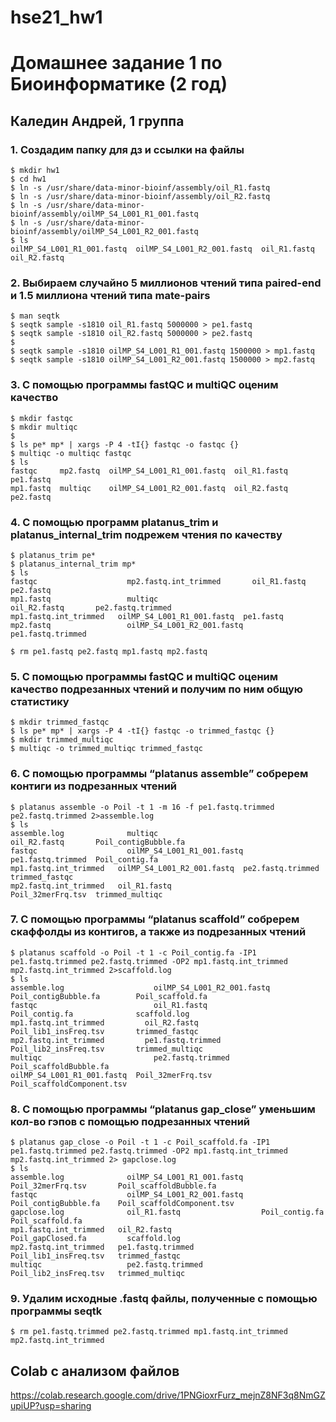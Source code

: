 # hse21_hw1

# Домашнее задание 1 по Биоинформатике (2 год) #

## Каледин Андрей, 1 группа ##

### 1. Создадим папку для дз и ссылки на файлы ###
```
$ mkdir hw1
$ cd hw1
$ ln -s /usr/share/data-minor-bioinf/assembly/oil_R1.fastq
$ ln -s /usr/share/data-minor-bioinf/assembly/oil_R2.fastq
$ ln -s /usr/share/data-minor-bioinf/assembly/oilMP_S4_L001_R1_001.fastq
$ ln -s /usr/share/data-minor-bioinf/assembly/oilMP_S4_L001_R2_001.fastq
$ ls
oilMP_S4_L001_R1_001.fastq  oilMP_S4_L001_R2_001.fastq	oil_R1.fastq  oil_R2.fastq
```

### 2. Выбираем случайно 5 миллионов чтений типа paired-end и 1.5 миллиона чтений типа mate-pairs ###
```
$ man seqtk
$ seqtk sample -s1810 oil_R1.fastq 5000000 > pe1.fastq
$ seqtk sample -s1810 oil_R2.fastq 5000000 > pe2.fastq
$ 
$ seqtk sample -s1810 oilMP_S4_L001_R1_001.fastq 1500000 > mp1.fastq
$ seqtk sample -s1810 oilMP_S4_L001_R2_001.fastq 1500000 > mp2.fastq
```

### 3. С помощью программы fastQC и multiQC оценим качество ###
```
$ mkdir fastqc
$ mkdir multiqc
$ 
$ ls pe* mp* | xargs -P 4 -tI{} fastqc -o fastqc {}
$ multiqc -o multiqc fastqc
$ ls                
fastqc	   mp2.fastq  oilMP_S4_L001_R1_001.fastq  oil_R1.fastq	pe1.fastq
mp1.fastq  multiqc    oilMP_S4_L001_R2_001.fastq  oil_R2.fastq	pe2.fastq
```

### 4. С помощью программ platanus_trim и platanus_internal_trim подрежем чтения по качеству ###
```
$ platanus_trim pe*
$ platanus_internal_trim mp*
$ ls
fastqc		              mp2.fastq.int_trimmed	      oil_R1.fastq       pe2.fastq
mp1.fastq	              multiqc			                oil_R2.fastq       pe2.fastq.trimmed
mp1.fastq.int_trimmed   oilMP_S4_L001_R1_001.fastq  pe1.fastq
mp2.fastq	              oilMP_S4_L001_R2_001.fastq  pe1.fastq.trimmed
```
```
$ rm pe1.fastq pe2.fastq mp1.fastq mp2.fastq
```

### 5. С помощью программы fastQC и multiQC оценим качество подрезанных чтений и получим по ним общую статистику ###
```
$ mkdir trimmed_fastqc
$ ls pe* mp* | xargs -P 4 -tI{} fastqc -o trimmed_fastqc {}
$ mkdir trimmed_multiqc
$ multiqc -o trimmed_multiqc trimmed_fastqc
```

### 6. С помощью программы “platanus assemble” собререм контиги из подрезанных чтений ###
```
$ platanus assemble -o Poil -t 1 -m 16 -f pe1.fastq.trimmed pe2.fastq.trimmed 2>assemble.log
$ ls
assemble.log	          multiqc			                oil_R2.fastq       Poil_contigBubble.fa
fastqc		              oilMP_S4_L001_R1_001.fastq  pe1.fastq.trimmed  Poil_contig.fa
mp1.fastq.int_trimmed   oilMP_S4_L001_R2_001.fastq  pe2.fastq.trimmed  trimmed_fastqc
mp2.fastq.int_trimmed   oil_R1.fastq		            Poil_32merFrq.tsv  trimmed_multiqc
```

### 7. С помощью программы “platanus scaffold” собререм скаффолды из контигов, а также из подрезанных чтений ###
```
$ platanus scaffold -o Poil -t 1 -c Poil_contig.fa -IP1 pe1.fastq.trimmed pe2.fastq.trimmed -OP2 mp1.fastq.int_trimmed mp2.fastq.int_trimmed 2>scaffold.log
$ ls
assemble.log		            oilMP_S4_L001_R2_001.fastq	Poil_contigBubble.fa	    Poil_scaffold.fa
fastqc			                oil_R1.fastq		            Poil_contig.fa		        scaffold.log
mp1.fastq.int_trimmed	      oil_R2.fastq		            Poil_lib1_insFreq.tsv	    trimmed_fastqc
mp2.fastq.int_trimmed	      pe1.fastq.trimmed		        Poil_lib2_insFreq.tsv	    trimmed_multiqc
multiqc			                pe2.fastq.trimmed		        Poil_scaffoldBubble.fa
oilMP_S4_L001_R1_001.fastq  Poil_32merFrq.tsv		        Poil_scaffoldComponent.tsv
```

### 8. С помощью программы “platanus gap_close” уменьшим кол-во гэпов с помощью подрезанных чтений ###
```
$ platanus gap_close -o Poil -t 1 -c Poil_scaffold.fa -IP1 pe1.fastq.trimmed pe2.fastq.trimmed -OP2 mp1.fastq.int_trimmed mp2.fastq.int_trimmed 2> gapclose.log
$ ls
assemble.log	          oilMP_S4_L001_R1_001.fastq  Poil_32merFrq.tsv	      Poil_scaffoldBubble.fa
fastqc		              oilMP_S4_L001_R2_001.fastq  Poil_contigBubble.fa    Poil_scaffoldComponent.tsv
gapclose.log	          oil_R1.fastq		            Poil_contig.fa	        Poil_scaffold.fa
mp1.fastq.int_trimmed   oil_R2.fastq		            Poil_gapClosed.fa	      scaffold.log
mp2.fastq.int_trimmed   pe1.fastq.trimmed	          Poil_lib1_insFreq.tsv   trimmed_fastqc
multiqc		              pe2.fastq.trimmed	          Poil_lib2_insFreq.tsv   trimmed_multiqc
```

### 9. Удалим исходные .fastq файлы, полученные с помощью программы seqtk ###
```
$ rm pe1.fastq.trimmed pe2.fastq.trimmed mp1.fastq.int_trimmed mp2.fastq.int_trimmed
```

## Colab с анализом файлов ##
https://colab.research.google.com/drive/1PNGioxrFurz_mejnZ8NF3q8NmGZupiUP?usp=sharing
